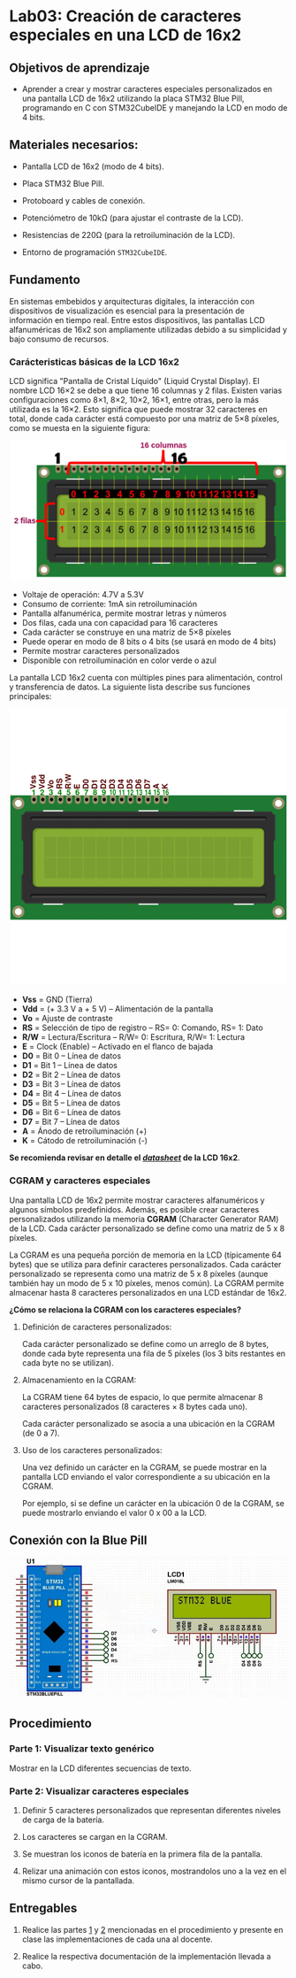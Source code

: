 # Lab03: Creación de caracteres especiales en una LCD de 16x2 

## Objetivos de aprendizaje

* Aprender a crear y mostrar caracteres especiales personalizados en una pantalla LCD de 16x2 utilizando la placa STM32 Blue Pill, programando en C con STM32CubeIDE y manejando la LCD en modo de 4 bits.

## Materiales necesarios:

* Pantalla LCD de 16x2 (modo de 4 bits).

* Placa STM32 Blue Pill.

* Protoboard y cables de conexión.

* Potenciómetro de 10kΩ (para ajustar el contraste de la LCD).

* Resistencias de 220Ω (para la retroiluminación de la LCD).

* Entorno de programación ```STM32CubeIDE```.


## Fundamento

En sistemas embebidos y arquitecturas digitales, la interacción con dispositivos de visualización es esencial para la presentación de información en tiempo real. Entre estos dispositivos, las pantallas LCD alfanuméricas de 16x2 son ampliamente utilizadas debido a su simplicidad y bajo consumo de recursos.

### Carácteristicas básicas de la LCD 16x2

LCD significa "Pantalla de Cristal Líquido" (Liquid Crystal Display). El nombre LCD 16×2 se debe a que tiene 16 columnas y 2 filas. Existen varias configuraciones como 8×1, 8×2, 10×2, 16×1, entre otras, pero la más utilizada es la 16×2. Esto significa que puede mostrar 32 caracteres en total, donde cada carácter está compuesto por una matriz de 5×8 píxeles, como se muesta en la siguiente figura:

<p align="center">
 <img src="/laboratorios/figs/lab02/LCD16x2_diag.png" alt="alt text" width=500 >
</p>

* Voltaje de operación: 4.7V a 5.3V
* Consumo de corriente: 1mA sin retroiluminación
* Pantalla alfanumérica, permite mostrar letras y números
* Dos filas, cada una con capacidad para 16 caracteres
* Cada carácter se construye en una matriz de 5×8 píxeles
* Puede operar en modo de 8 bits o 4 bits (se usará en modo de 4 bits)
* Permite mostrar caracteres personalizados
* Disponible con retroiluminación en color verde o azul


La pantalla LCD 16x2 cuenta con múltiples pines para alimentación, control y transferencia de datos. La siguiente lista describe sus funciones principales:

<p align="center">
 <img src="/laboratorios/figs/lab02/LCD16x2.png" alt="alt text" width=500 >
</p>

* **Vss** = GND (Tierra)
* **Vdd** = (+ $3.3$ V a + $5$ V) – Alimentación de la pantalla
* **Vo** = Ajuste de contraste 
* **RS** = Selección de tipo de registro – RS= $0$: Comando, RS= $1$: Dato
* **R/W** = Lectura/Escritura – R/W= $0$: Escritura, R/W= $1$: Lectura
* **E** = Clock (Enable) – Activado en el flanco de bajada
* **D0** = Bit  $0$ – Línea de datos
* **D1** = Bit  $1$ – Línea de datos
* **D2** = Bit  $2$ – Línea de datos
* **D3** = Bit  $3$ – Línea de datos
* **D4** = Bit  $4$ – Línea de datos
* **D5** = Bit  $5$ – Línea de datos
* **D6** = Bit  $6$ – Línea de datos
* **D7** = Bit  $7$ – Línea de datos
* **A** = Ánodo de retroiluminación (+)
* **K** = Cátodo de retroiluminación (-)


**Se recomienda revisar en detalle el [*datasheet*](/laboratorios/lab02/lcd016n002bcfhet.pdf) de la LCD 16x2**.


### CGRAM y caracteres especiales

Una pantalla LCD de 16x2 permite mostrar caracteres alfanuméricos y algunos símbolos predefinidos. Además, es posible crear caracteres personalizados utilizando la memoria **CGRAM** (Character Generator RAM) de la LCD. Cada carácter personalizado se define como una matriz de $5$ x $8$ píxeles.


La CGRAM es una pequeña porción de memoria en la LCD (típicamente $64$ bytes) que se utiliza para definir caracteres personalizados. Cada carácter personalizado se representa como una matriz de $5$ x $8$ píxeles (aunque también hay un modo de $5$ x $10$ píxeles, menos común). La CGRAM permite almacenar hasta $8$ caracteres personalizados en una LCD estándar de 16x2.

**¿Cómo se relaciona la CGRAM con los caracteres especiales?**

1. Definición de caracteres personalizados:

    Cada carácter personalizado se define como un arreglo de $8$ bytes, donde cada byte representa una fila de $5$ píxeles (los $3$ bits restantes en cada byte no se utilizan).

2. Almacenamiento en la CGRAM:

    La CGRAM tiene $64$ bytes de espacio, lo que permite almacenar $8$ caracteres personalizados ($8$ caracteres × $8$ bytes cada uno).

    Cada carácter personalizado se asocia a una ubicación en la CGRAM (de $0$ a $7$).

3. Uso de los caracteres personalizados:

    Una vez definido un carácter en la CGRAM, se puede mostrar en la pantalla LCD enviando el valor correspondiente a su ubicación en la CGRAM.

    Por ejemplo, si se define un carácter en la ubicación $0$ de la CGRAM, se puede mostrarlo enviando el valor $0$ x $00$ a la LCD.


## Conexión con la Blue Pill

![lcdxbluepill](/laboratorios/figs/lab02/lcdxbluepill.png)


## Procedimiento

### Parte 1: Visualizar texto genérico

  Mostrar en la LCD diferentes secuencias de texto.

### Parte 2: Visualizar caracteres especiales

  1. Definir 5 caracteres personalizados que representan diferentes niveles de carga de la batería.

  2. Los caracteres se cargan en la CGRAM.

  3. Se muestran los iconos de batería en la primera fila de la pantalla.

  4. Relizar una animación con estos iconos, mostrandolos uno a la vez en el mismo cursor de la pantallada.






## Entregables

1. Realice las partes [1](#parte-1) y [2](#parte-2) mencionadas en el procedimiento y presente
en clase las implementaciones de cada una al docente.

2. Realice la respectiva documentación de la implementación llevada a cabo.
